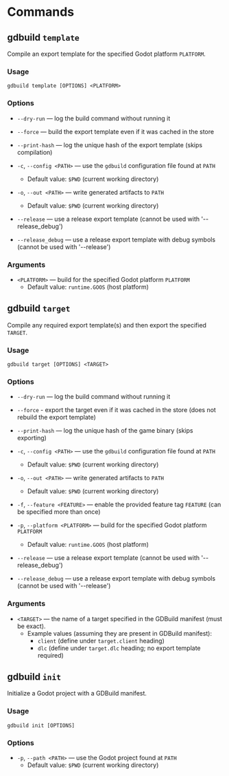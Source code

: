 # Commands

## **gdbuild `template`**

Compile an export template for the specified Godot platform `PLATFORM`.

### Usage

`gdbuild template [OPTIONS] <PLATFORM>`

### Options

- `--dry-run` — log the build command without running it
- `--force` — build the export template even if it was cached in the store
- `--print-hash` — log the unique hash of the export template (skips compilation)

- `-c`, `--config <PATH>` — use the `gdbuild` configuration file found at `PATH`
  - Default value: `$PWD` (current working directory)
- `-o`, `--out <PATH>` — write generated artifacts to `PATH`
  - Default value: `$PWD` (current working directory)

- `--release` — use a release export template (cannot be used with '--release_debug')
- `--release_debug` — use a release export template with debug symbols (cannot be used with '--release')

### Arguments

- `<PLATFORM>` — build for the specified Godot platform `PLATFORM`
  - Default value: `runtime.GOOS` (host platform)

## **gdbuild `target`**

Compile any required export template(s) and then export the specified `TARGET`.

### Usage

`gdbuild target [OPTIONS] <TARGET>`

### Options

- `--dry-run` — log the build command without running it
- `--force` - export the target even if it was cached in the store (does not rebuild the export template)
- `--print-hash` — log the unique hash of the game binary (skips exporting)

- `-c`, `--config <PATH>` — use the `gdbuild` configuration file found at `PATH`
  - Default value: `$PWD` (current working directory)
- `-o`, `--out <PATH>` — write generated artifacts to `PATH`
  - Default value: `$PWD` (current working directory)

- `-f`, `--feature <FEATURE>` — enable the provided feature tag `FEATURE` (can be specified more than once)
- `-p`, `--platform <PLATFORM>` — build for the specified Godot platform `PLATFORM`
  - Default value: `runtime.GOOS` (host platform)
- `--release` — use a release export template (cannot be used with '--release_debug')
- `--release_debug` — use a release export template with debug symbols (cannot be used with '--release')

### Arguments

- `<TARGET>` — the name of a target specified in the GDBuild manifest (must be exact).
  - Example values (assuming they are present in GDBuild manifest):
    - `client` (define under `target.client` heading)
    - `dlc` (define under `target.dlc` heading; no export template required)

## **gdbuild `init`**

Initialize a Godot project with a GDBuild manifest.

### Usage

`gdbuild init [OPTIONS]`

### Options

- `-p`, `--path <PATH>` — use the Godot project found at `PATH`
  - Default value: `$PWD` (current working directory)
